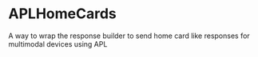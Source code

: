 # APLHomeCards
A way to wrap the response builder to send home card like responses for multimodal devices using APL
